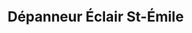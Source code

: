 ---
title: "Dépanneur Éclair St-Émile"
url: /quebec/depanneur-eclair-st-emile/
shop: convenience
---